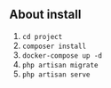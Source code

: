 ## About install 

1. `cd project`
1. `composer install`
2. `docker-compose up -d`
3. `php artisan migrate`
4. `php artisan serve`
